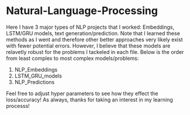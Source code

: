 # Natural-Language-Processing

Here I have 3 major types of NLP projects that I worked: Embeddings, LSTM/GRU models, text generation/prediction. Note that I learned these methods as I went and therefore other better approaches very likely exist with fewer potential errors. However, I believe that these models are relavetly robust for the problems I tackeled in each file. Below is the order from least complex to most complex models/problems:

1. NLP_Embeddings
2. LSTM_GRU_models
3. NLP_Predictions

Feel free to adjust hyper parameters to see how they effect the loss/accuracy! As always, thanks for taking an interest in my learning processs!
